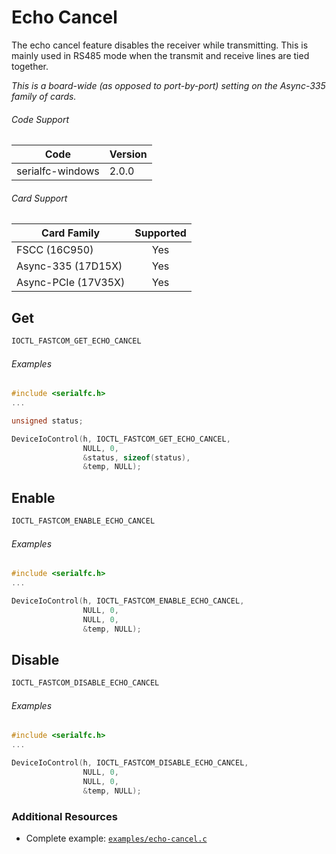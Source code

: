 # Echo Cancel

The echo cancel feature disables the receiver while transmitting. This is mainly used in RS485 mode when the transmit and receive lines are tied together. 

_This is a board-wide (as opposed to port-by-port) setting on the Async-335 family of cards._

###### Code Support
| Code | Version |
| ---- | ------- |
| serialfc-windows | 2.0.0 |

###### Card Support
| Card Family | Supported |
| ----------- |:-----:|
| FSCC (16C950) | Yes |
| Async-335 (17D15X) | Yes |
| Async-PCIe (17V35X) | Yes |


## Get
```c
IOCTL_FASTCOM_GET_ECHO_CANCEL
```

###### Examples
```c
#include <serialfc.h>
...

unsigned status;

DeviceIoControl(h, IOCTL_FASTCOM_GET_ECHO_CANCEL,
                NULL, 0,
                &status, sizeof(status),
                &temp, NULL);
```


## Enable
```c
IOCTL_FASTCOM_ENABLE_ECHO_CANCEL
```

###### Examples
```c
#include <serialfc.h>
...

DeviceIoControl(h, IOCTL_FASTCOM_ENABLE_ECHO_CANCEL,
                NULL, 0,
                NULL, 0,
                &temp, NULL);
```


## Disable
```c
IOCTL_FASTCOM_DISABLE_ECHO_CANCEL
```

###### Examples
```c
#include <serialfc.h>
...

DeviceIoControl(h, IOCTL_FASTCOM_DISABLE_ECHO_CANCEL,
                NULL, 0,
                NULL, 0,
                &temp, NULL);
```


### Additional Resources
- Complete example: [`examples/echo-cancel.c`](../examples/echo-cancel.c)
